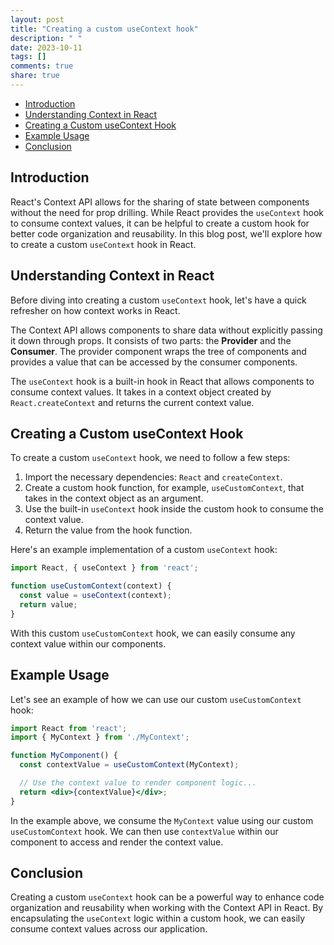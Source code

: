 ```yaml
---
layout: post
title: "Creating a custom useContext hook"
description: " "
date: 2023-10-11
tags: []
comments: true
share: true
---
```


- [Introduction](#introduction)
- [Understanding Context in React](#understanding-context-in-react)
- [Creating a Custom useContext Hook](#creating-a-custom-usecontext-hook)
- [Example Usage](#example-usage)
- [Conclusion](#conclusion)

## Introduction

React's Context API allows for the sharing of state between components without the need for prop drilling. While React provides the `useContext` hook to consume context values, it can be helpful to create a custom hook for better code organization and reusability. In this blog post, we'll explore how to create a custom `useContext` hook in React.

## Understanding Context in React

Before diving into creating a custom `useContext` hook, let's have a quick refresher on how context works in React.

The Context API allows components to share data without explicitly passing it down through props. It consists of two parts: the **Provider** and the **Consumer**. The provider component wraps the tree of components and provides a value that can be accessed by the consumer components.

The `useContext` hook is a built-in hook in React that allows components to consume context values. It takes in a context object created by `React.createContext` and returns the current context value. 

## Creating a Custom useContext Hook

To create a custom `useContext` hook, we need to follow a few steps:

1. Import the necessary dependencies: `React` and `createContext`.
2. Create a custom hook function, for example, `useCustomContext`, that takes in the context object as an argument.
3. Use the built-in `useContext` hook inside the custom hook to consume the context value.
4. Return the value from the hook function.

Here's an example implementation of a custom `useContext` hook:

```jsx
import React, { useContext } from 'react';

function useCustomContext(context) {
  const value = useContext(context);
  return value;
}
```

With this custom `useCustomContext` hook, we can easily consume any context value within our components.

## Example Usage

Let's see an example of how we can use our custom `useCustomContext` hook:

```jsx
import React from 'react';
import { MyContext } from './MyContext';

function MyComponent() {
  const contextValue = useCustomContext(MyContext);

  // Use the context value to render component logic...
  return <div>{contextValue}</div>;
}
```

In the example above, we consume the `MyContext` value using our custom `useCustomContext` hook. We can then use `contextValue` within our component to access and render the context value.

## Conclusion

Creating a custom `useContext` hook can be a powerful way to enhance code organization and reusability when working with the Context API in React. By encapsulating the `useContext` logic within a custom hook, we can easily consume context values across our application.
